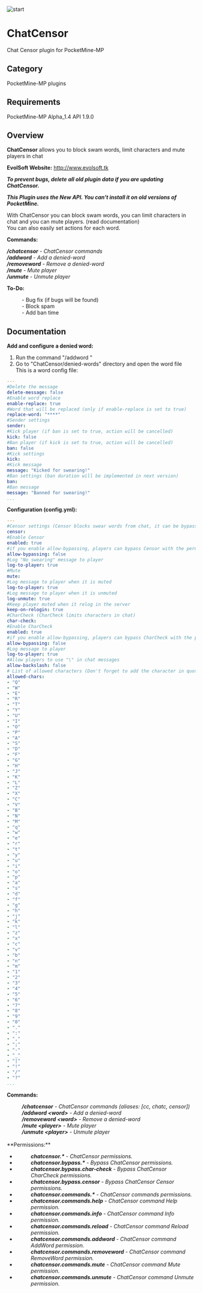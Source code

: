 ![start](https://cloud.githubusercontent.com/assets/10303538/6211293/b184e7d6-b5d8-11e4-937a-b1da3fde854d.png)

# ChatCensor

Chat Censor plugin for PocketMine-MP

## Category

PocketMine-MP plugins

## Requirements

PocketMine-MP Alpha_1.4 API 1.9.0

## Overview

**ChatCensor** allows you to block swam words, limit characters and mute players in chat

**EvolSoft Website:** http://www.evolsoft.tk

***To prevent bugs, delete all old plugin data if you are updating ChatCensor.***

***This Plugin uses the New API. You can't install it on old versions of PocketMine.***

With ChatCensor you can block swam words, you can limit characters in chat and you can mute players. (read documentation)<br>
You can also easily set actions for each word.

**Commands:**

***/chatcensor*** *- ChatCensor commands*<br>
***/addword*** *- Add a denied-word*<br>
***/removeword*** *- Remove a denied-word*<br>
***/mute*** *- Mute player*<br>
***/unmute*** *- Unmute player*

**To-Do:**

<dd>- Bug fix (if bugs will be found)</dd>
<dd>- Block spam</dd>
<dd>- Add ban time</dd>

## Documentation 

**Add and configure a denied word:**

1. Run the command "/addword <word>"<br>
2. Go to "ChatCensor/denied-words" directory and open the word file<br>
This is a word config file:
```yaml
---
#Delete the message
delete-message: false
#Enable word replace
enable-replace: true
#Word that will be replaced (only if enable-replace is set to true)
replace-word: "****"
#Sender settings
sender:
#Kick player (if ban is set to true, action will be cancelled)
kick: false
#Ban player (if kick is set to true, action will be cancelled)
ban: false
#Kick settings
kick:
#Kick message
message: "Kicked for swearing!"
#Ban settings (ban duration will be implemented in next version)
ban:
#Ban message
message: "Banned for swearing!"
...
```

**Configuration (config.yml):**

```yaml
---
#Censor settings (Censor blocks swear words from chat, it can be bypassed with the permission: chatcensor.bypass.censor)
censor:
#Enable Censor
enabled: true
#if you enable allow-bypassing, players can bypass Censor with the permission: chatcensor.bypass.censor
allow-bypassing: false
#Log "No swearing" message to player
log-to-player: true
#Mute
mute:
#Log message to player when it is muted
log-to-player: true
#Log message to player when it is unmuted
log-unmute: true
#Keep player muted when it relog in the server
keep-on-relogin: true
#CharCheck (CharCheck limits characters in chat)
char-check:
#Enable CharCheck
enabled: true
#if you enable allow-bypassing, players can bypass CharCheck with the permission: chatcensor.bypass.char-check
allow-bypassing: false
#Log message to player
log-to-player: true
#Allow players to use "\" in chat messages
allow-backslash: false
# List of allowed characters (Don't forget to add the character in quotes)
allowed-chars:
- "Q"
- "W"
- "E"
- "R"
- "T"
- "Y"
- "U"
- "I"
- "O"
- "P"
- "A"
- "S"
- "D"
- "F"
- "G"
- "H"
- "J"
- "K"
- "L"
- "Z"
- "X"
- "C"
- "V"
- "B"
- "N"
- "M"
- "q"
- "w"
- "e"
- "r"
- "t"
- "y"
- "u"
- "i"
- "o"
- "p"
- "a"
- "s"
- "d"
- "f"
- "g"
- "h"
- "j"
- "k"
- "l"
- "z"
- "x"
- "c"
- "v"
- "b"
- "n"
- "m"
- "1"
- "2"
- "3"
- "4"
- "5"
- "6"
- "7"
- "8"
- "9"
- "0"
- "."
- ":"
- ","
- ";"
- "-"
- "_"
- "|"
- "!"
- "/"
- "?"
...
```

**Commands:**

<dd><i><b>/chatcensor</b> - ChatCensor commands (aliases: [cc, chatc, censor])</i></dd>
<dd><i><b>/addword &lt;word&gt;</b> - Add a denied-word</i></dd>
<dd><i><b>/removeword &lt;word&gt;</b> - Remove a denied-word</i></dd>
<dd><i><b>/mute &lt;player&gt;</b> - Mute player</i></dd>
<dd><i><b>/unmute &lt;player&gt;</b> - Unmute player</i></dd>
<br>
**Permissions:**

- <dd><i><b>chatcensor.*</b> - ChatCensor permissions.</i></dd>
- <dd><i><b>chatcensor.bypass.*</b> - Bypass ChatCensor permissions.</i></dd>
- <dd><i><b>chatcensor.bypass.char-check</b> - Bypass ChatCensor CharCheck permissions.</i></dd>
- <dd><i><b>chatcensor.bypass.censor</b> - Bypass ChatCensor Censor permissions.</i></dd>
- <dd><i><b>chatcensor.commands.*</b> - ChatCensor commands permissions.</i></dd>
- <dd><i><b>chatcensor.commands.help</b> - ChatCensor command Help permission.</i></dd>
- <dd><i><b>chatcensor.commands.info</b> - ChatCensor command Info permission.</i></dd>
- <dd><i><b>chatcensor.commands.reload</b> - ChatCensor command Reload permission.</i></dd>
- <dd><i><b>chatcensor.commands.addword</b> - ChatCensor command AddWord permission.</i></dd>
- <dd><i><b>chatcensor.commands.removeword</b> - ChatCensor command RemoveWord permission.</i></dd>
- <dd><i><b>chatcensor.commands.mute</b> - ChatCensor command Mute permission.</i></dd>
- <dd><i><b>chatcensor.commands.unmute</b> - ChatCensor command Unmute permission.</i></dd>
